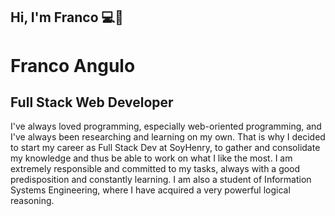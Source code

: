 ## Hi, I'm Franco 💻👋

# Franco Angulo
## Full Stack Web Developer

I've always loved programming, especially web-oriented programming, and I've always been researching and learning on my own. That is why I decided to start my career as Full Stack Dev at SoyHenry, to gather and consolidate my knowledge and thus be able to work on what I like the most.
I am extremely responsible and committed to my tasks, always with a good predisposition and constantly learning. I am also a student of Information Systems Engineering, where I have acquired a very powerful logical reasoning.

<!--
**francoa7/francoa7** is a ✨ _special_ ✨ repository because its `README.md` (this file) appears on your GitHub profile.

Here are some ideas to get you started:

- 🔭 I’m currently working on ...
- 🌱 I’m currently learning ...
- 👯 I’m looking to collaborate on ...
- 🤔 I’m looking for help with ...
- 💬 Ask me about ...
- 📫 How to reach me: ...
- 😄 Pronouns: ...
- ⚡ Fun fact: ...
-->
